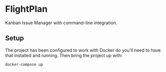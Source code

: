# FlightPlan

Kanban Issue Manager with command-line integration.

## Setup

The project has been configured to work with Docker do you'll need to have that installed
and running. Then bring the project up with:

```
docker-compose up
```




